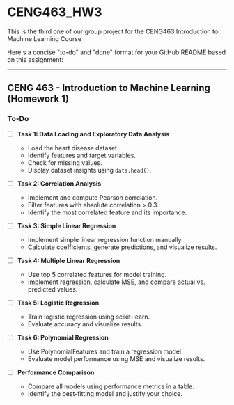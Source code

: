 # CENG463_HW3
This is the third one of our group project for the CENG463 Introduction to Machine Learning Course

Here's a concise "to-do" and "done" format for your GitHub README based on this assignment:  

---

## CENG 463 - Introduction to Machine Learning (Homework 1)

### To-Do
- [ ] **Task 1: Data Loading and Exploratory Data Analysis**
  - Load the heart disease dataset.
  - Identify features and target variables.
  - Check for missing values.
  - Display dataset insights using `data.head()`.  

- [ ] **Task 2: Correlation Analysis**
  - Implement and compute Pearson correlation.
  - Filter features with absolute correlation > 0.3.
  - Identify the most correlated feature and its importance.  

- [ ] **Task 3: Simple Linear Regression**
  - Implement simple linear regression function manually.
  - Calculate coefficients, generate predictions, and visualize results.  

- [ ] **Task 4: Multiple Linear Regression**
  - Use top 5 correlated features for model training.
  - Implement regression, calculate MSE, and compare actual vs. predicted values.  

- [ ] **Task 5: Logistic Regression**
  - Train logistic regression using scikit-learn.
  - Evaluate accuracy and visualize results.  

- [ ] **Task 6: Polynomial Regression**
  - Use PolynomialFeatures and train a regression model.
  - Evaluate model performance using MSE and visualize results.  

- [ ] **Performance Comparison**
  - Compare all models using performance metrics in a table.
  - Identify the best-fitting model and justify your choice.

